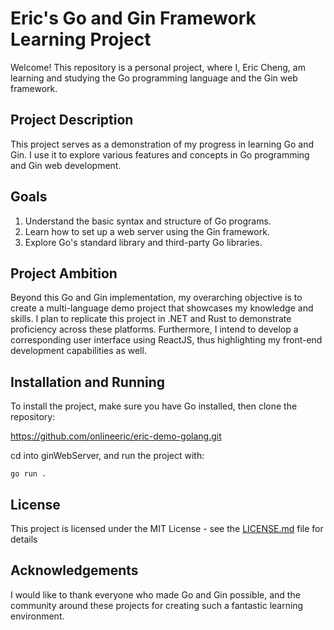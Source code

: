 # Eric's Go and Gin Framework Learning Project

Welcome! This repository is a personal project, where I, Eric Cheng, am learning and studying the Go programming language and the Gin web framework.

## Project Description

This project serves as a demonstration of my progress in learning Go and Gin. I use it to explore various features and concepts in Go programming and Gin web development.

## Goals

1. Understand the basic syntax and structure of Go programs.
2. Learn how to set up a web server using the Gin framework.
3. Explore Go's standard library and third-party Go libraries.

## Project Ambition

Beyond this Go and Gin implementation, my overarching objective is to create a multi-language demo project that showcases my knowledge and skills. I plan to replicate this project in .NET and Rust to demonstrate proficiency across these platforms. Furthermore, I intend to develop a corresponding user interface using ReactJS, thus highlighting my front-end development capabilities as well. 

## Installation and Running

To install the project, make sure you have Go installed, then clone the repository:

https://github.com/onlineeric/eric-demo-golang.git

cd into ginWebServer, and run the project with:

`go run .`

## License

This project is licensed under the MIT License - see the [LICENSE.md](LICENSE.md) file for details

## Acknowledgements

I would like to thank everyone who made Go and Gin possible, and the community around these projects for creating such a fantastic learning environment.
